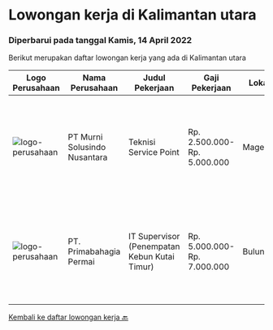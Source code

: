 
  # Lowongan kerja di Kalimantan utara

  ### Diperbarui pada tanggal Kamis, 14 April 2022

  Berikut merupakan daftar lowongan kerja yang ada di Kalimantan utara

  |Logo Perusahaan | Nama Perusahaan | Judul Pekerjaan | Gaji Pekerjaan | Lokasi | Deskripsi | Tanggal diunggah | Pranala |
  | -------------- | --------------- | --------------- | --------- | --------- | -------------- | ------- | ----------- |
  |![logo-perusahaan](https://image-service-cdn.seek.com.au/42c86a8b105a4a61207d17e926339b1f85f7baa5/ee4dce1061f3f616224767ad58cb2fc751b8d2dc)|PT Murni Solusindo Nusantara|Teknisi Service Point|Rp. 2.500.000-Rp. 5.000.000|Magelang|DESKRIPSI PEKERJAAN: Melakukan PM (Preventive Maintenance) dan CM (Corrective Maintenance) ke customer sesuai dengan SLA yang sudah ditetapkan....|Selasa, 29 Maret 2022|https://www.jobstreet.co.id/id/job/teknisi-service-point-3836340?token=0~b5118ff9-1574-4fcd-a26c-e48978e19552&sectionRank=1&jobId=jobstreet-id-job-3836340|
|![logo-perusahaan](https://i.ibb.co/sqvTCh9/112815900-stock-vector-no-image-available-icon-flat-vector.webp)|PT. Primabahagia Permai|IT Supervisor (Penempatan Kebun Kutai Timur)|Rp. 5.000.000-Rp. 7.000.000|Bulungan|Pendidikan: Min SMK TI (TKJ) atau S1 Teknik InformatikaKeahlian yang dibutuhkan:1. Memahami instalasi dan perawatan perangkat TI (Komputer, Laptop,...|Selasa, 15 Maret 2022|https://www.jobstreet.co.id/id/job/it-supervisor-penempatan-kebun-kutai-timur-3820818?token=0~b5118ff9-1574-4fcd-a26c-e48978e19552&sectionRank=2&jobId=jobstreet-id-job-3820818|


  [Kembali ke daftar lowongan kerja 🔙](../README.md#daftar-lowongan-kerja)
  
